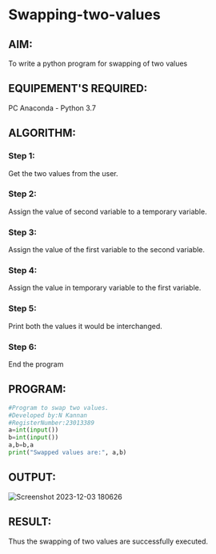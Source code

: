 # Swapping-two-values
## AIM:
To write a python program for swapping of two values
## EQUIPEMENT'S REQUIRED: 
PC
Anaconda - Python 3.7
## ALGORITHM: 
### Step 1:
Get the two values from the user.
### Step 2: 
Assign the value of second variable to a temporary variable. 
### Step 3: 
Assign the value of the first variable to the second variable.
### Step 4:  
Assign the value in temporary variable to the first variable.
### Step 5: 
Print both the values it would be interchanged.
### Step 6: 
End the program
## PROGRAM:
```python
#Program to swap two values.
#Developed by:N Kannan 
#RegisterNumber:23013389
a=int(input())
b=int(input())
a,b=b,a
print("Swapped values are:", a,b)
```
## OUTPUT:
![Screenshot 2023-12-03 180626](https://github.com/kannan-nagaraju/Swapping-two-values/assets/145742755/733698ae-b3c1-4647-a1eb-08d8a027e653)




## RESULT:
Thus the swapping of two values are successfully executed.



